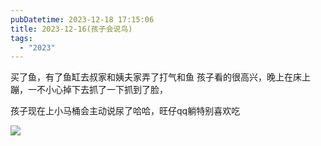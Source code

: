 ```yaml
---
pubDatetime: 2023-12-18 17:15:06
title: 2023-12-16(孩子会说鸟)
tags:
  - "2023"
---
```


买了鱼，有了鱼缸去叔家和姨夫家弄了打气和鱼
孩子看的很高兴，晚上在床上蹦，一不小心掉下去抓了一下抓到了脸，

孩子现在上小马桶会主动说尿了哈哈，旺仔qq躺特别喜欢吃

![](http://upload-images.jianshu.io/upload_images/6904315-c67786b6e5a29ff2.jpeg)
